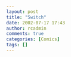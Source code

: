 ```yaml
---
layout: post
title: "Switch"
date: 2002-07-17 17:43
author: rcadmin
comments: true
categories: [Comics]
tags: []
---
```

<!--more-->
<img src="http://dl.bitsmack.com/comics/20020717.gif" alt="" />
